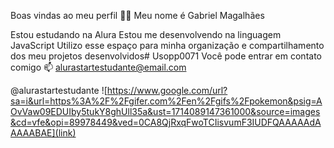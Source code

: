 Boas vindas ao meu perfil 💙💙
Meu nome é Gabriel Magalhães

Estou estudando na Alura
Estou me desenvolvendo na linguagem JavaScript
Utilizo esse espaço para minha organização e compartilhamento dos meu projetos desenvolvidos# Usopp0071
Você pode entrar em contato comigo 📫
alurastartestudante@email.com

@alurastartestudante
![https://www.google.com/url?sa=i&url=https%3A%2F%2Fgifer.com%2Fen%2Fgifs%2Fpokemon&psig=AOvVaw09EDUIby5tukY8ghUll35a&ust=1714089147361000&source=images&cd=vfe&opi=89978449&ved=0CA8QjRxqFwoTCIisvumF3IUDFQAAAAAdAAAAABAE](link)
